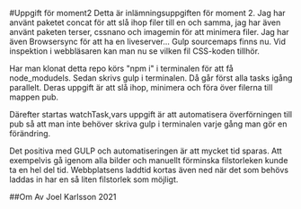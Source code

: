 #Uppgift för moment2
Detta är inlämningsuppgiften för moment 2.
Jag har använt paketet concat för att slå ihop filer till en och samma, jag har även använt paketen terser, cssnano och imagemin för att minimera filer. Jag har även Browsersync för att ha en liveserver...
Gulp sourcemaps finns nu. Vid inspektion i webbläsaren kan man nu se vilken fil CSS-koden tillhör.

Har man klonat detta repo körs "npm i" i terminalen för att få node_modudels. Sedan skrivs gulp i terminalen. Då går först alla tasks igång parallelt. Deras uppgift är att slå ihop, minimera och föra över filerna till mappen pub.

Därefter startas watchTask,vars uppgift är att automatisera överförningen till pub så att man inte behöver skriva gulp i terminalen varje gång man gör en förändring.

Det positiva med GULP och automatiseringen är att mycket tid sparas. Att exempelvis gå igenom alla bilder och manuellt förminska filstorleken kunde ta en hel del tid. Webbplatsens laddtid kortas även ned när det som behövs laddas in har en så liten filstorlek som möjligt.

##Om
Av Joel Karlsson 2021
